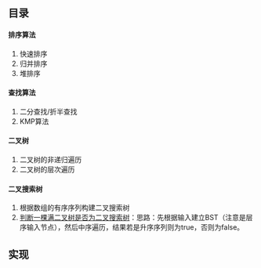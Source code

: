 ## 目录

#### 排序算法

1. 快速排序
2. 归并排序
3. 堆排序

#### 查找算法

1. 二分查找/折半查找
2. KMP算法

#### 二叉树

1. 二叉树的非递归遍历
2. 二叉树的层次遍历

#### 二叉搜索树

1. 根据数组的有序序列构建二叉搜索树
2. [判断一棵满二叉树是否为二叉搜索树](https://www.nowcoder.com/practice/76fb9757332c467d933418f4adf5c73d)：思路：先根据输入建立BST（注意是层序输入节点），然后中序遍历，结果若是升序序列则为true，否则为false。





## 实现

